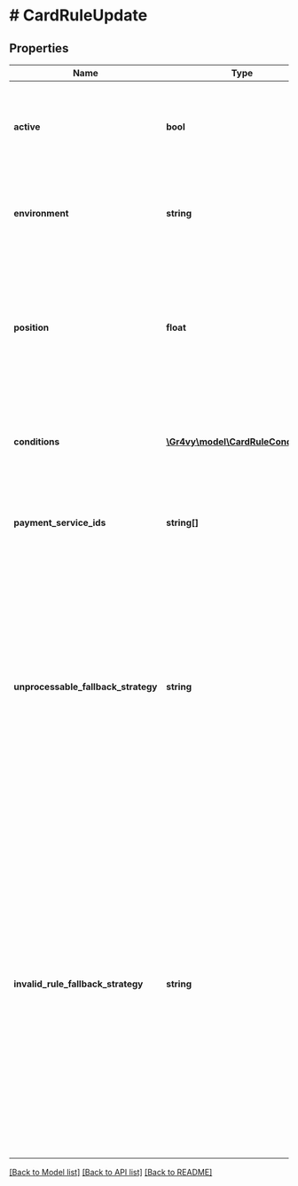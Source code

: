 # # CardRuleUpdate

## Properties

Name | Type | Description | Notes
------------ | ------------- | ------------- | -------------
**active** | **bool** | Whether this rule is currently in use. Rules can be deactivated to allow for them to be kept around and re-activated at a later date. | [optional]
**environment** | **string** | The environment to use this rule in. This rule will only be used for transactions created in that environment. | [optional] [default to ENVIRONMENT_PRODUCTION]
**position** | **float** | The numeric rank of a rule. Rules with a lower position value are processed first. When a rule is inserted at a position, any rules with the the same value or higher are down a position accordingly. | [optional]
**conditions** | [**\Gr4vy\model\CardRuleCondition[]**](CardRuleCondition.md) | One or more conditions that apply for this rule. Each condition needs to match for this rule to go into effect. | [optional]
**payment_service_ids** | **string[]** | A list of IDs for the payment services to use, in order of priority. The payment services all need to process cards. | [optional]
**unprocessable_fallback_strategy** | **string** | Defines what strategy to use when all of the payment services defined in this rule declined or otherwise were not able to process the card.  * &#x60;use_all_providers&#x60; - Try all payment services enabled for this currency in order of priority, even if they are not listed in this rule. This is the default behaviour for a rule. * &#x60;decline&#x60; - Decline the transaction. | [optional] [default to UNPROCESSABLE_FALLBACK_STRATEGY_USE_ALL_PROVIDERS]
**invalid_rule_fallback_strategy** | **string** | Defines what strategy to use when this rule is not valid. This can happen when the rule has triggered for a certain transaction but none of the listed payment services are eligible to process that transaction currency.  * &#x60;use_all_providers&#x60; - Try all payment services enabled for this currency in order of priority, even if they are not listed in this rule. This is the default behaviour for a rule. * &#x60;skip&#x60; - Skip this rule and instead move on to the next highest priority rule. * &#x60;decline&#x60; - Decline the transaction. | [optional] [default to INVALID_RULE_FALLBACK_STRATEGY_USE_ALL_PROVIDERS]

[[Back to Model list]](../../README.md#models) [[Back to API list]](../../README.md#endpoints) [[Back to README]](../../README.md)
